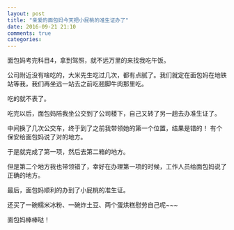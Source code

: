 ```yaml
---
layout: post
title: "亲爱的面包妈今天把小屁桃的准生证办了"
date: 2016-09-21 21:10
comments: true
categories:
---
```


面包妈考完科目4，拿到驾照，就不远万里的来找我吃午饭。

公司附近没有啥吃的，大米先生吃过几次，都有点腻了。我们就定在面包妈在地铁站等我，我们再坐远一站去之前吃翘脚牛肉那里吃。

吃的就不表了。

吃完以后，面包妈陪我坐公交到了公司楼下，自己又转了另一趟去办准生证了。

中间换了几次公交车，终于到了之前我带领她的第一个位置，结果是错的！
有个保安给面包妈说了对的地方。

于是就完成了第一项，然后去第二箱的地方。

但是第二个地方我也带领错了，幸好在办理第一项的时候，工作人员给面包妈说了正确的地方。

最后，面包妈顺利的办到了小屁桃的准生证。

还买了一碗糯米冰粉、一碗炸土豆、两个蛋烘糕慰劳自己呢~~~

面包妈棒棒哒！
